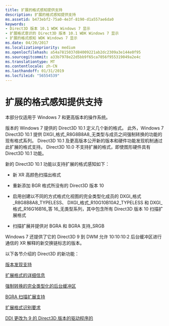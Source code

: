 ```yaml
---
title: 扩展的格式感知提供支持
description: 扩展的格式感知提供支持
ms.assetid: b473ebf2-75a0-4e3f-8190-d1a557ae6da0
keywords:
- Direct3D 版本 10.1 WDK Windows 7 显示
- 扩展格式意识的 Direct3D 版本 10.1 WDK Windows 7 显示
- 扩展的格式感知 WDK Windows 7 显示
ms.date: 04/20/2017
ms.localizationpriority: medium
ms.openlocfilehash: a54a7815037d84009221ab2dc2309a3e144e0f95
ms.sourcegitcommit: a33b7978e22d5bb9f65ca7056f955319049a2e4c
ms.translationtype: MT
ms.contentlocale: zh-CN
ms.lasthandoff: 01/31/2019
ms.locfileid: "56554539"
---
```

# <a name="supporting-extended-format-awareness"></a>扩展的格式感知提供支持


本部分仅适用于 Windows 7 和更高版本的操作系统。

版本的 Windows 7 提供的 Direct3D 10.1 定义几个新的格式。 此外，Windows 7 Direct3D 10.1 提供 DXGI\_格式\_R8G8B8A8\_无类型与成员之间强制转换的功能的现有格式系列。 Direct3D 10.1 及更高版本公开新的版本和硬件功能发现机制通过此扩展的格式支持。 Direct3D 10.0 不支持扩展的格式，即使图形硬件具有 Direct3D 10.1 功能。

新的 Direct3D 10.1 功能以支持扩展的格式感知如下：

-   新 XR 高颜色扫描出格式

-   重新添加 BGR 格式所没有的 Direct3D 版本 10

-   启用创建以不同的方式格式化视图的完全类型化成员的 DXGI\_格式\_R8G8B8A8\_TYPELESS、 DXGI\_格式\_R10G10B10A2\_TYPELESS 和 DXGI\_格式\_R16G16B16\_答 16\_无类型系列，其中包含所有 Direct3D 版本 10 扫描扩展格式

-   扫描扩展并提供对 BGRA 和 BGRA 支持\_SRGB

Windows 7 还提供了它的 Direct3D 9 到 DWM 允许 10:10:10:2 后台缓冲区进行通信的 XR 解释的新交换链标志的版本。

以下各节介绍的 Direct3D 的新功能：

[版本发现支持](version-discovery-support.md)

[扩展格式的详细信息](details-of-the-extended-format.md)

[强制转换的完全类型化的后台缓冲区](fully-typed-back-buffers-casting.md)

[BGRA 扫描扩展支持](bgra-scan-out-support.md)

[扩展格式识别要求](extended-format-aware-requirements.md)

[DDI 更改为 9 的 Direct3D 版本的驱动程序的](ddi-changes-for-direct3d-version-9-drivers.md)

 

 





